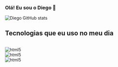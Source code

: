 
### Olá! Eu sou o Diego 👋

![Diego GitHub stats](https://github-readme-stats.vercel.app/api?username=diegodpss&show_icons=true&theme=dracula)

## Tecnologias que eu uso no meu dia 

<div style="display: inline_block"><br/><img align="center" alt="html5" src="https://img.shields.io/badge/HTML5-E34F26?style=for-the-badge&logo=html5&logoColor=white" />
<br/><img align="center" alt="html5" src="https://img.shields.io/badge/CSS3-1572B6?style=for-the-badge&logo=css3&logoColor=white" />
<br/><img align="center" alt="html5" src="https://img.shields.io/badge/JavaScript-F7DF1E?style=for-the-badge&logo=javascript&logoColor=black" />
</div>
